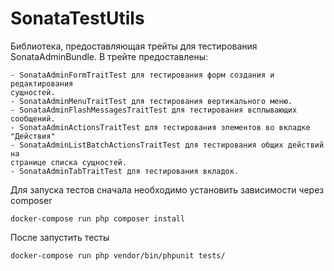 
# SonataTestUtils

Библиотека, предоставляющая трейты для тестирования SonataAdminBundle. В трейте
предоставлены:

    - SonataAdminFormTraitTest для тестирования форм создания и редактирования
    сущностей.
    - SonataAdminMenuTraitTest для тестирования вертикального меню.
    - SonataAdminFlashMessagesTraitTest для тестирования всплывающих сообщений.
    - SonataAdminActionsTraitTest для тестирования элементов во вкладке
    "Действия"
    - SonataAdminListBatchActionsTraitTest для тестирования общих действий на
    странице списка сущностей.
    - SonataAdminTabTraitTest для тестирования вкладок.

Для запуска тестов сначала необходимо установить зависимости через composer

`docker-compose run php composer install`

После запустить тесты

`docker-compose run php vendor/bin/phpunit tests/`
